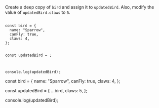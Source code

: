 Create a deep copy of `bird`
and
assign it to `updatedBird`.
Also, modify the value of
`updatedBird.claws` to `5`.

<codeblock type="exercise" language="javascript" testMode="fixedInput">
<code>
const bird = {
  name: "Sparrow",
  canFly: true,
  claws: 4,
};

const updatedBird = ;

console.log(updatedBird);
</code>

<solution>
const bird = {
  name: "Sparrow",
  canFly: true,
  claws: 4,
};

const updatedBird = {
  ...bird,
  claws: 5,
};

console.log(updatedBird);
</solution>
</codeblock>